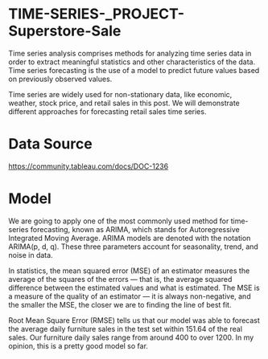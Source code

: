 # TIME-SERIES-_PROJECT-Superstore-Sale

Time series analysis comprises methods for analyzing time series data in order to extract meaningful statistics and other characteristics of the data. Time series forecasting is the use of a model to predict future values based on previously observed values.

Time series are widely used for non-stationary data, like economic, weather, stock price, and retail sales in this post. We will demonstrate different approaches for forecasting retail sales time series.

# Data Source 
 https://community.tableau.com/docs/DOC-1236 
 
# Model

We are going to apply one of the most commonly used method for time-series forecasting, known as ARIMA, which stands for Autoregressive Integrated Moving Average.
ARIMA models are denoted with the notation ARIMA(p, d, q). These three parameters account for seasonality, trend, and noise in data.

In statistics, the mean squared error (MSE) of an estimator measures the average of the squares of the errors — that is, the average squared difference between the estimated values and what is estimated. The MSE is a measure of the quality of an estimator — it is always non-negative, and the smaller the MSE, the closer we are to finding the line of best fit.

Root Mean Square Error (RMSE) tells us that our model was able to forecast the average daily furniture sales in the test set within 151.64 of the real sales. Our furniture daily sales range from around 400 to over 1200. In my opinion, this is a pretty good model so far.
